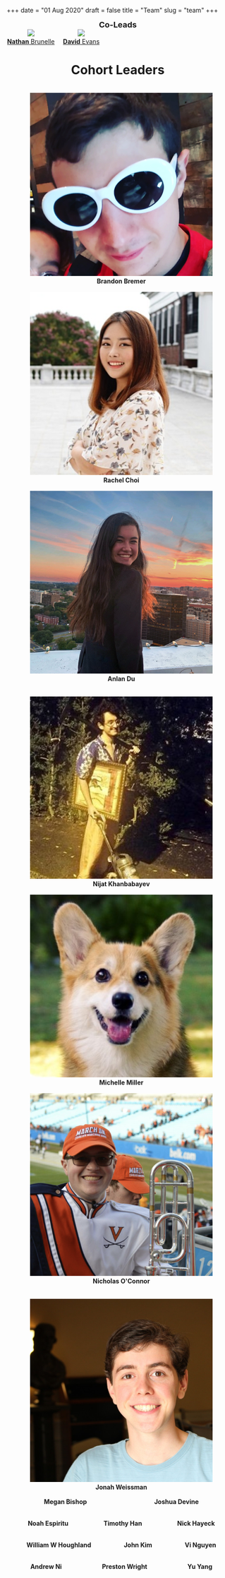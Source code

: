 +++
date = "01 Aug 2020"
draft = false
title = "Team"
slug = "team"
+++

<center>
<font size="+1"><b>Co-Leads</b></font>
</center>

<div style="display: table-row; width:75%;">

<div style="display: table-cell;width:48%">
<center>
<a href="https://www.cs.virginia.edu/~njb2b/"><img src="/images/nathan.jpg" height="100"></a><br>
<a href="https://www.cs.virginia.edu/~njb2b/"><b>Nathan</b> Brunelle</a>
</center>
</div>
<div style="display: table-cell;width:2%">
&nbsp;
</div>
<div style="display: table-cell;width:48%">
<center>
<a href="https://www.cs.virginia.edu/evans/"><img src="/images/dave-canyon.jpg" height="100"></a><br>
<a href="https://www.cs.virginia.edu/evans/"><b>David</b> Evans</a>
</center>
</div>

</div>
</div>



# <center>Cohort Leaders</center>

   <center>
   <div class="row" style="display:flex; width: 100%; flex-wrap: wrap; justify-content: center; padding: 0.5rem;">
   <div class="column small-9 medium-4" style="text-align: center; padding: 0.5rem;"><img class="img-circle" width=85% src="/images/staff/brandon.png"><br><b>Brandon Bremer</b><br>   </div>
   <div class="column small-9 medium-4" style="text-align: center; padding: 0.5rem;"><img class="img-circle" width=85% src="/images/staff/rachelchoi.jpeg"><br><b>Rachel Choi</b><br>   </div>
   <div class="column small-9 medium-4" style="text-align: center; padding: 0.5rem;"><img class="img-circle" width=85% src="/images/staff/anlan.jpg"><br><b>Anlan Du</b><br>   </div>
</div>
</center>
   <center>
   <div class="row" style="display:flex; width: 100%; flex-wrap: wrap; justify-content: center; padding: 0.5rem;">
   <div class="column small-9 medium-4" style="text-align: center; padding: 0.5rem;"><img class="img-circle" width=85% src="/images/staff/nijat.jpg"><br><b>Nijat Khanbabayev</b><br>   </div>
   <div class="column small-9 medium-4" style="text-align: center; padding: 0.5rem;"><img class="img-circle" width=85% src="/images/staff/michelle.jpeg"><br><b>Michelle Miller</b><br>   </div>
   <div class="column small-9 medium-4" style="text-align: center; padding: 0.5rem;"><img class="img-circle" width=85% src="/images/staff/nicholasoconnor.png"><br><b>Nicholas O'Connor</b><br>   </div>
</div>
</center>
   <center>
   <div class="row" style="display:flex; width: 100%; flex-wrap: wrap; justify-content: center; padding: 0.5rem;">
   <div class="column small-9 medium-4" style="text-align: center; padding: 0.5rem;"><img class="img-circle" width=85% src="/images/staff/jonah.png"><br><b>Jonah Weissman</b><br>   </div>
   <div class="column small-9 medium-4" style="text-align: center; padding: 0.5rem;"><b>Megan Bishop</b><br>   </div>
   <div class="column small-9 medium-4" style="text-align: center; padding: 0.5rem;"><b>Joshua Devine</b><br>   </div>
</div>
</center>
   <center>
   <div class="row" style="display:flex; width: 100%; flex-wrap: wrap; justify-content: center; padding: 0.5rem;">
   <div class="column small-9 medium-4" style="text-align: center; padding: 0.5rem;"><b>Noah Espiritu</b><br>   </div>
   <div class="column small-9 medium-4" style="text-align: center; padding: 0.5rem;"><b>Timothy Han</b><br>   </div>
   <div class="column small-9 medium-4" style="text-align: center; padding: 0.5rem;"><b>Nick Hayeck</b><br>   </div>
</div>
</center>
   <center>
   <div class="row" style="display:flex; width: 100%; flex-wrap: wrap; justify-content: center; padding: 0.5rem;">
   <div class="column small-9 medium-4" style="text-align: center; padding: 0.5rem;"><b>William W Houghland</b><br>   </div>
   <div class="column small-9 medium-4" style="text-align: center; padding: 0.5rem;"><b>John Kim</b><br>   </div>
   <div class="column small-9 medium-4" style="text-align: center; padding: 0.5rem;"><b>Vi Nguyen</b><br>   </div>
</div>
</center>
   <center>
   <div class="row" style="display:flex; width: 100%; flex-wrap: wrap; justify-content: center; padding: 0.5rem;">
   <div class="column small-9 medium-4" style="text-align: center; padding: 0.5rem;"><b>Andrew Ni</b><br>   </div>
   <div class="column small-9 medium-4" style="text-align: center; padding: 0.5rem;"><b>Preston Wright</b><br>   </div>
   <div class="column small-9 medium-4" style="text-align: center; padding: 0.5rem;"><b>Yu Yang</b><br>   </div>
</div>
</center>






